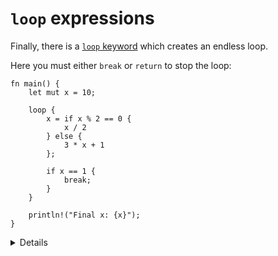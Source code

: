 # `loop` expressions

Finally, there is a [`loop` keyword](https://doc.rust-lang.org/reference/expressions/loop-expr.html#infinite-loops)
which creates an endless loop.

Here you must either `break` or `return` to stop the loop:

```rust,editable
fn main() {
    let mut x = 10;

    loop {
        x = if x % 2 == 0 {
            x / 2
        } else {
            3 * x + 1
        };

        if x == 1 {
            break;
        }
    }

    println!("Final x: {x}");
}
```

<details>

- Break the `loop` with a value (e.g. `break 8`) and print it out.
- Note that `loop` is the only looping construct which returns a non-trivial
  value. This is because it's guaranteed to be entered at least once (unlike
  `while` and `for` loops).

</details>
